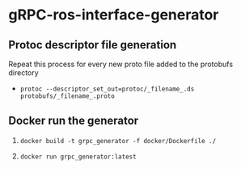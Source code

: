 # gRPC-ros-interface-generator

## Protoc descriptor file generation
Repeat this process for every new proto file added to the protobufs directory
- `protoc --descriptor_set_out=protoc/_filename_.ds protobufs/_filename_.proto`

## Docker run the generator

1. `docker build -t grpc_generator -f docker/Dockerfile ./`

2. `docker run grpc_generator:latest`
